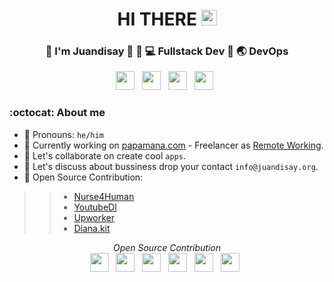<div align="center">
  <h1> HI THERE <img src="https://media.giphy.com/media/hvRJCLFzcasrR4ia7z/giphy.gif" width="25px"></h1>
</div>

<div align="center">
<h3> 👱 I'm Juandisay 🏹 👱 💻 Fullstack Dev 🏹 🌏 DevOps </h3>
</div>
<p align='center'>
<a href="https://www.linkedin.com/in/juandisay/"><img height="30" src="https://raw.githubusercontent.com/trinwin/trinwin/master/icons/linkedin.png?raw=true"></a>&nbsp;&nbsp;
<a href="https://medium.com/@juandisay"><img height="30" src="https://raw.githubusercontent.com/trinwin/trinwin/master/icons/medium.png?raw=true"></a>&nbsp;&nbsp;
<a href="https://twitter.com/juandisay"><img height="30" src="https://raw.githubusercontent.com/trinwin/trinwin/master/icons/twitter.png?raw=true"></a>&nbsp;&nbsp;
<a href="https://dev.to/juandisay"><img height="30" src="https://raw.githubusercontent.com/trinwin/trinwin/master/icons/devto.png?raw=true"></a>&nbsp;&nbsp;


### :octocat: About me 

- 👱 Pronouns: `he/him`
- 🔭 Currently working on [papamana.com](https://papamana.com) - Freelancer as [Remote Working](https://juandisay.org/awesome-remote-job/).
- 👯 Let's collaborate on create cool `apps`.
- 🤔 Let's discuss about bussiness drop your contact `info@juandisay.org`.
- 🤲 Open Source Contribution: <br>
>
 > > - [Nurse4Human](https://github.com/nurse4human)<br>
 > > - [YoutubeDl](https://https://github.com/juandisay/youtube-dl)<br>
 > > - [Upworker](https://github.com/upwoker)<br>
 > > - [Diana.kit](https://github.com/DianaProject)

<p align='center'>
<i> Open Source Contribution </i> <br>
<a href="https://github.com/DianaProject"><img height="30" src="https://avatars2.githubusercontent.com/u/24384746"></a>&nbsp;&nbsp;
<a href="https://github.com/upwoker"><img height="30" src="https://avatars2.githubusercontent.com/u/58653308"></a>&nbsp;&nbsp;
<a href="https://github.com/nurse4human"><img height="30" src="https://avatars0.githubusercontent.com/u/63691984"></a>&nbsp;&nbsp;
<a href="https://github.com/AgricultureTech"><img height="30" src="https://avatars1.githubusercontent.com/u/71110037"></a>&nbsp;&nbsp;
<a href="https://github.com/LetGoFarmer"><img height="30" src="https://avatars1.githubusercontent.com/u/71113271"></a>&nbsp;&nbsp;
<a href="https://github.com/dooflex"><img height="30" src="https://avatars0.githubusercontent.com/u/71158196"></a>&nbsp;&nbsp;
